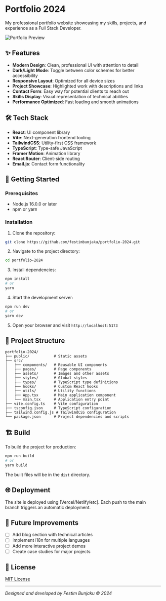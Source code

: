 # Portfolio 2024

My professional portfolio website showcasing my skills, projects, and experience as a Full Stack Developer.

![Portfolio Preview](https://raw.githubusercontent.com/festimbunjaku/portfolio-2024/main/public/preview.png)

## ✨ Features

- **Modern Design**: Clean, professional UI with attention to detail
- **Dark/Light Mode**: Toggle between color schemes for better accessibility
- **Responsive Layout**: Optimized for all device sizes
- **Project Showcase**: Highlighted work with descriptions and links
- **Contact Form**: Easy way for potential clients to reach out
- **Skills Display**: Visual representation of technical abilities
- **Performance Optimized**: Fast loading and smooth animations

## 🛠️ Tech Stack

- **React**: UI component library
- **Vite**: Next-generation frontend tooling
- **TailwindCSS**: Utility-first CSS framework
- **TypeScript**: Type-safe JavaScript
- **Framer Motion**: Animation library
- **React Router**: Client-side routing
- **Email.js**: Contact form functionality

## 🚀 Getting Started

### Prerequisites

- Node.js 16.0.0 or later
- npm or yarn

### Installation

1. Clone the repository:
```bash
git clone https://github.com/festimbunjaku/portfolio-2024.git
```

2. Navigate to the project directory:
```bash
cd portfolio-2024
```

3. Install dependencies:
```bash
npm install
# or
yarn
```

4. Start the development server:
```bash
npm run dev
# or
yarn dev
```

5. Open your browser and visit `http://localhost:5173`

## 📂 Project Structure

```
portfolio-2024/
├── public/           # Static assets
├── src/
│   ├── components/   # Reusable UI components
│   ├── pages/        # Page components
│   ├── assets/       # Images and other assets
│   ├── styles/       # Global styles
│   ├── types/        # TypeScript type definitions
│   ├── hooks/        # Custom React hooks
│   ├── utils/        # Utility functions
│   ├── App.tsx       # Main application component
│   └── main.tsx      # Application entry point
├── vite.config.ts    # Vite configuration
├── tsconfig.json     # TypeScript configuration
├── tailwind.config.js # TailwindCSS configuration
└── package.json      # Project dependencies and scripts
```

## 🏗️ Build

To build the project for production:

```bash
npm run build
# or
yarn build
```

The built files will be in the `dist` directory.

## 🌐 Deployment

The site is deployed using [Vercel/Netlify/etc]. Each push to the main branch triggers an automatic deployment.

## 🧪 Future Improvements

- [ ] Add blog section with technical articles
- [ ] Implement i18n for multiple languages
- [ ] Add more interactive project demos
- [ ] Create case studies for major projects

## 📝 License

[MIT License](LICENSE)

---

*Designed and developed by Festim Bunjaku © 2024*